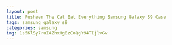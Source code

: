 ```yaml
---
layout: post
title: Pusheen The Cat Eat Everything Samsung Galaxy S9 Case
tags: samsung galaxy s9
categories: samsung
img: 1s5KlSy7ruI4ZhxHg8zCoQgY94TIjlvGv
---
```

